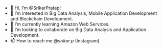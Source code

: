 - 👋 Hi, I’m @SrikarPratap!
- 👀 I’m interested in Big Data Analysis, Mobile Application Development and Blockchain Development.
- 🌱 I’m currently learning Amazon Web Services.
- 💞️ I’m looking to collaborate on Big Data Analysis and Application Development.
- 📫 How to reach me @_srikar.p_ (Instagram)


